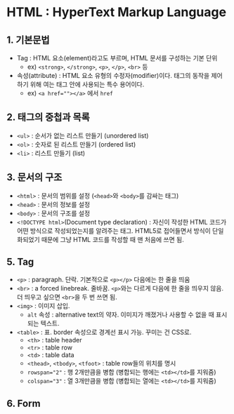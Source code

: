 # HTML : HyperText Markup Language

## 1. 기본문법
- Tag : HTML 요소(element)라고도 부르며, HTML 문서를 구성하는 기본 단위
    - ex) `<strong>`, `</strong>`, `<p>`, `</p>`, `<br>` 등
- 속성(attribute) : HTML 요소 유형의 수정자(modifier)이다. 태그의 동작을 제어하기 위해 여는 태그 안에 사용되는 특수 용어이다.
    - ex) `<a href=""></a>` 에서 `href`

## 2. 태그의 중첩과 목록
- `<ul>` : 순서가 없는 리스트 만들기 (unordered list)
- `<ol>` : 숫자로 된 리스트 만들기 (ordered list)
- `<li>` : 리스트 만들기 (list)

## 3. 문서의 구조
- `<html>` : 문서의 범위를 설정 (`<head>`와 `<body>`를 감싸는 태그)
- `<head>` : 문서의 정보를 설정
- `<body>` : 문서의 구조를 설정
- `<!DOCTYPE html>`(Document type declaration) : 자신이 작성한 HTML 코드가 어떤 방식으로 작성되었는지를 알려주는 태그. HTML5로 접어들면서 방식이 단일화되었기 때문에 그냥 HTML 코드를 작성할 때 맨 처음에 쓰면 됨.

## 5. Tag
- `<p>` : paragraph. 단락. 기본적으로 `<p></p>` 다음에는 한 줄을 띄움
- `<br>` : a forced linebreak. 줄바꿈. `<p>`와는 다르게 다음에 한 줄을 띄우지 않음. 더 띄우고 싶으면 `<br>`을 두 번 쓰면 됨.
- `<img>` : 이미지 삽입.
    - `alt` 속성 : alternative text의 약자. 이미지가 깨졌거나 사용할 수 없을 때 표시되는 텍스트.
- `<table>` : 표. border 속성으로 경계선 표시 가능. 꾸미는 건 CSS로.
    - `<th>` : table header
    - `<tr>` : table row
    - `<td>` : table data
    - `<thead>`, `<tbody>`, `<tfoot>` : table row들의 위치를 명시
    - `rowspan="2"` : 행 2개만큼을 병합 (병합되는 행에는 `<td></td>`를 지워줌)
    - `colspan="3"` : 열 3개만큼을 병합 (병합되는 열에는 `<td></td>`를 지워줌)

## 6. Form

